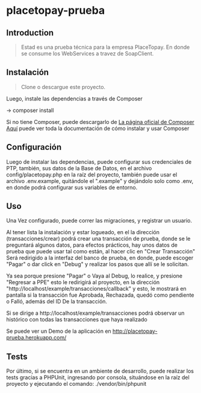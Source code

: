 # placetopay-prueba

## Introduction

> Estad es una prueba técnica para la empresa PlaceTopay. En donde se consume los WebServices a travez de SoapClient.

## Instalación

> Clone o descargue este proyecto.

Luego, instale las dependencias a través de Composer

-> composer install

Si no tiene Composer, puede descargarlo de <a href="https://getcomposer.org/">La página oficial de Composer</a> <br>
<a href="https://getcomposer.org/doc/">Aquí</a>  puede ver toda la documentación de cómo instalar y usar Composer

## Configuración
Luego de instalar las dependencias, puede configurar sus credenciales de PTP, también, sus datos de la Base de Datos, en el archivo config/placetopay.php en la raíz del proyecto, también puede usar el archivo .env.example, quitándole el ".example" y dejándolo solo como .env, en donde podrá configurar sus variables de entorno.

## Uso
Una Vez configurado, puede correr las migraciones, y registrar un usuario.

Al tener lista la instalación y estar logueado, en el la dirección (transacciones/crear) podrá crear una transacción de prueba, donde se le preguntará algunos datos, para efectos prácticos, hay unos datos de prueba que puede usar tal como están, al hacer clic en "Crear Transacción" Será redirigido a la interfaz del banco de prueba, en donde, puede escoger "Pagar" o dar click en "Debug" y realizar los pasos que allí se le solicitan. 

Ya sea porque presione "Pagar" o Vaya al Debug, lo realice, y presione "Regresar a PPE" esto le redirigirá al proyecto, en la dirección "http://localhost/example/transacciones/callback" y esto, le mostrará en pantalla si la transacción fue Aprobada, Rechazada, quedó como pendiente o Falló, además del ID De la transacción.

Si se dirige a http://localhost/example/transacciones podrá observar un histórico con todas las transacciones que haya realizado

Se puede ver un Demo de la aplicación en <a href="http://placetopay-prueba.herokuapp.com/">http://placetopay-prueba.herokuapp.com/</a>

## Tests
Por último, si se encuentra en un ambiente de desarrollo, puede realizar los tests gracias a PHPUnit, ingresando por consola, situándose en la raíz del proyecto y ejecutando el comando: ./vendor/bin/phpunit

 


